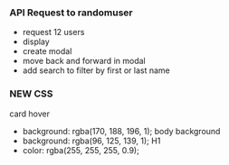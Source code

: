 ### API Request to randomuser

- request 12 users
- display
- create modal
- move back and forward in modal
- add search to filter by first or last name

### NEW CSS

card hover

- background: rgba(170, 188, 196, 1);
  body background
- background: rgba(96, 125, 139, 1);
  H1
- color: rgba(255, 255, 255, 0.9);
